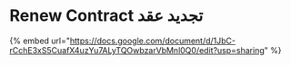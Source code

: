 # Renew Contract تجديد عقد

{% embed url="https://docs.google.com/document/d/1JbC-rCchE3xS5CuafX4uzYu7ALyTQOwbzarVbMnl0Q0/edit?usp=sharing" %}
